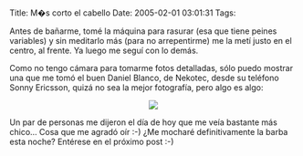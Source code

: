 Title: M�s corto el cabello
Date: 2005-02-01 03:01:31
Tags: 

<p>Antes de bañarme, tomé la máquina para rasurar (esa que tiene peines variables) y sin meditarlo más (para no arrepentirme) me la metí justo en el centro, al frente. Ya luego me seguí con lo demás.</p>
<p>Como no tengo cámara para tomarme fotos detalladas, sólo puedo mostrar una que me tomó el buen Daniel Blanco, de Nekotec, desde su teléfono Sonny Ericsson, quizá no sea la mejor fotografía, pero algo es algo:</p>
<p align="center">
<img src="http://www.damog.net/files/pics/pelon-damog.jpg"/></p>
<p>Un par de personas me dijeron el día de hoy que me veía bastante más chico&#8230; Cosa que me agradó oír :-) ¿Me mocharé definitivamente la barba esta noche? Entérese en el próximo post :-)</p>
<br/><br/>
